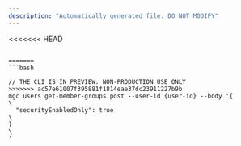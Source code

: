 ```yaml
---
description: "Automatically generated file. DO NOT MODIFY"
---
```


<<<<<<< HEAD
```cli

=======
```bash

// THE CLI IS IN PREVIEW. NON-PRODUCTION USE ONLY
>>>>>>> ac57e61007f395881f1814eae37dc23911227b9b
mgc users get-member-groups post --user-id {user-id} --body '{\
  "securityEnabledOnly": true\
}\
'

```